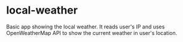 # local-weather
Basic app showing the local weather. It reads user's IP and uses OpenWeatherMap API to show the current weather in user's location.
